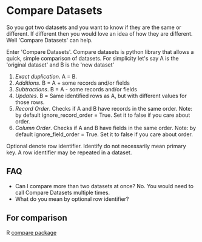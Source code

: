 # Compare Datasets

So you got two datasets and you want to know if they are the same or different. If different then you would love an idea of how they are different. Well 'Compare Datasets' can help.

Enter 'Compare Datasets'. Compare datasets is python library that allows a quick, simple comparison of datasets. For simplicity let's say A is the 'original dataset' and B is the 'new dataset'

1. _Exact duplication_. A = B.
1. _Additions_. B = A + some records and/or fields
1. _Subtractions_. B = A - some records and/or fields
1. _Updates_. B = Same identified rows as A, but with different values for those rows.
1. _Record Order_. Checks if A and B have records in the same order. Note: by default ignore_record_order = True. Set it to false if you care about order.
1. _Column Order_. Checks if A and B have fields in the same order. Note: by default ignore_field_order = True. Set it to false if you care about order.


Optional denote row identifier. Identify do not necessarily mean primary key. A row identifier may be repeated in a dataset.

## FAQ
* Can I compare more than two datasets at once?
No. You would need to call Compare Datasets multiple times.
* What do you mean by optional row identifier?

## For comparison
R [compare package]( http://www.inside-r.org/packages/cran/rioja/docs/compare.datasets)
